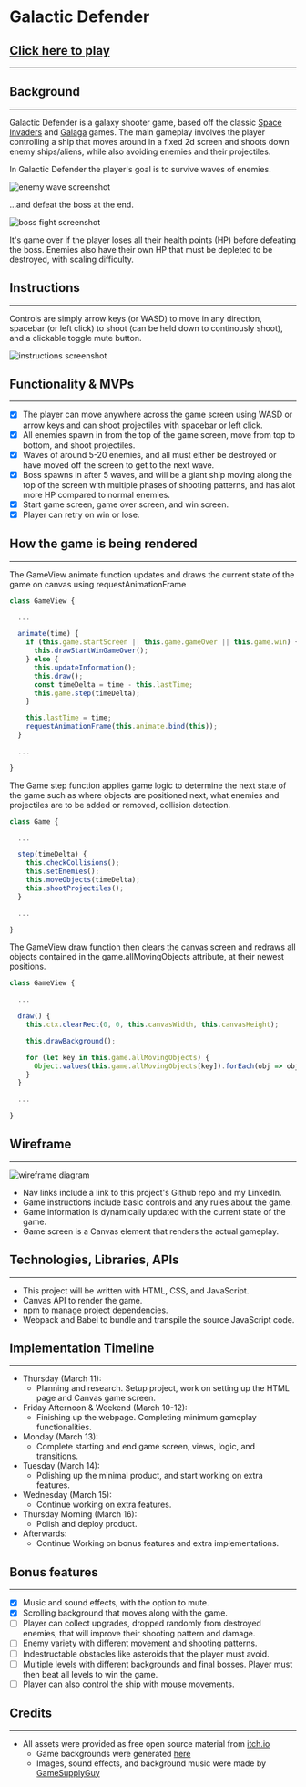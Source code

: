 # Galactic Defender

## [Click here to play](https://fk652.github.io/Galactic-Defender/)

___

## Background

___

Galactic Defender is a galaxy shooter game, based off the classic [Space Invaders](https://en.wikipedia.org/wiki/Space_Invaders) and [Galaga](https://en.wikipedia.org/wiki/Galaga) games. The main gameplay involves the player controlling a ship that moves around in a fixed 2d screen and shoots down enemy ships/aliens, while also avoiding enemies and their projectiles.

In Galactic Defender the player's goal is to survive waves of enemies.

![enemy wave screenshot](./src/assets/screenshots/enemy_wave.png)

...and defeat the boss at the end.

![boss fight screenshot](./src/assets/screenshots/boss_fight.png)

It's game over if the player loses all their health points (HP) before defeating the boss. Enemies also have their own HP that must be depleted to be destroyed, with scaling difficulty.

## Instructions

___

Controls are simply arrow keys (or WASD) to move in any direction, spacebar (or left click) to shoot (can be held down to continously shoot), and a clickable toggle mute button.

![instructions screenshot](./src/assets/screenshots/game_instructions.png)

## Functionality & MVPs

___

* [x] The player can move anywhere across the game screen using WASD or arrow keys and can shoot projectiles with spacebar or left click.
* [x] All enemies spawn in from the top of the game screen, move from top to bottom, and shoot projectiles.
* [x] Waves of around 5-20 enemies, and all must either be destroyed or have moved off the screen to get to the next wave.
* [x] Boss spawns in after 5 waves, and will be a giant ship moving along the top of the screen with multiple phases of shooting patterns, and has alot more HP compared to normal enemies.
* [x] Start game screen, game over screen, and win screen.
* [x] Player can retry on win or lose.

## How the game is being rendered

___

The GameView animate function updates and draws the current state of the game on canvas using requestAnimationFrame

```javascript
class GameView {

  ...

  animate(time) {
    if (this.game.startScreen || this.game.gameOver || this.game.win) {
      this.drawStartWinGameOver();
    } else {
      this.updateInformation();
      this.draw();
      const timeDelta = time - this.lastTime;
      this.game.step(timeDelta);
    }

    this.lastTime = time;
    requestAnimationFrame(this.animate.bind(this));
  }

  ...

}
```

The Game step function applies game logic to determine the next state of the game such as where objects are positioned next, what enemies and projectiles are to be added or removed, collision detection.

```javascript
class Game {

  ...

  step(timeDelta) {
    this.checkCollisions();
    this.setEnemies();
    this.moveObjects(timeDelta);
    this.shootProjectiles();
  }

  ...

}
```

The GameView draw function then clears the canvas screen and redraws all objects contained in the game.allMovingObjects attribute, at their newest positions.

```javascript
class GameView {

  ...

  draw() {
    this.ctx.clearRect(0, 0, this.canvasWidth, this.canvasHeight);

    this.drawBackground();

    for (let key in this.game.allMovingObjects) {
      Object.values(this.game.allMovingObjects[key]).forEach(obj => obj.draw(this.ctx));
    }
  }

  ...

}
```

## Wireframe

___

![wireframe diagram](./src/assets/screenshots/Wireframe.png)

* Nav links include a link to this project's Github repo and my LinkedIn.
* Game instructions include basic controls and any rules about the game.
* Game information is dynamically updated with the current state of the game.
* Game screen is a Canvas element that renders the actual gameplay.

## Technologies, Libraries, APIs

___

* This project will be written with HTML, CSS, and JavaScript.
* Canvas API to render the game.
* npm to manage project dependencies.
* Webpack and Babel to bundle and transpile the source JavaScript code.

## Implementation Timeline

___

* Thursday (March 11):
  * Planning and research. Setup project, work on setting up the HTML page and Canvas game screen.
* Friday Afternoon & Weekend (March 10-12):
  * Finishing up the webpage. Completing minimum gameplay functionalities.
* Monday (March 13):
  * Complete starting and end game screen, views, logic, and transitions.
* Tuesday (March 14):
  * Polishing up the minimal product, and start working on extra features.
* Wednesday (March 15):
  * Continue working on extra features.
* Thursday Morning (March 16):
  * Polish and deploy product.
* Afterwards:
  * Continue Working on bonus features and extra implementations.

## Bonus features

___

* [x] Music and sound effects, with the option to mute.
* [x] Scrolling background that moves along with the game.
* [ ] Player can collect upgrades, dropped randomly from destroyed enemies, that will improve their shooting pattern and damage.
* [ ] Enemy variety with different movement and shooting patterns.
* [ ] Indestructable obstacles like asteroids that the player must avoid.
* [ ] Multiple levels with different backgrounds and final bosses. Player must then beat all levels to win the game.
* [ ] Player can also control the ship with mouse movements.

## Credits

___

* All assets were provided as free open source material from [itch.io](https://itch.io/)
  * Game backgrounds were generated [here](https://deep-fold.itch.io/space-background-generator)
  * Images, sound effects, and background music were made by [GameSupplyGuy](https://gamesupply.itch.io/ultimate-space-game-mega-asset-package)